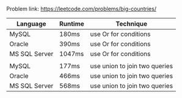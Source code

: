 Problem link: https://leetcode.com/problems/big-countries/

| Language      | Runtime | Technique                     |
| ------------- | ------- | ----------------------------- |
| MySQL         | 180ms   | use Or for conditions         |
| Oracle        | 390ms   | use Or for conditions         |
| MS SQL Server | 1047ms  | use Or for conditions         |
|               |         |                               |
| MySQL         | 177ms   | use union to join two queries |
| Oracle        | 466ms   | use union to join two queries |
| MS SQL Server | 568ms   | use union to join two queries |
